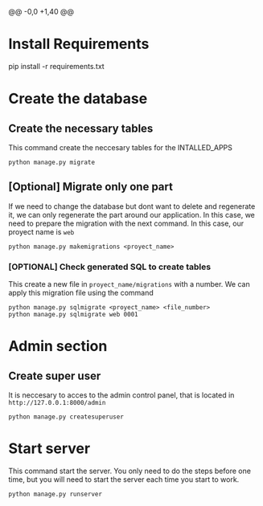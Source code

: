 @@ -0,0 +1,40 @@
# Install Requirements

pip install -r requirements.txt

# Create the database

## Create the necessary tables
This command create the neccesary tables for the INTALLED_APPS
```
python manage.py migrate
```

## [Optional] Migrate only one part
If we need to change the database but dont want to delete and regenerate it, we can only regenerate the part around our application. In this case, we need to prepare the migration with the next command. In this case, our proyect name is ```web```

```
python manage.py makemigrations <proyect_name>
```

### [OPTIONAL] Check generated SQL to create tables

This create a new file in ```proyect_name/migrations``` with a number. We can apply this migration file using the command

```
python manage.py sqlmigrate <proyect_name> <file_number>
python manage.py sqlmigrate web 0001
```

# Admin section

## Create super user
It is neccesary to acces to the admin control panel, that is located in ```http://127.0.0.1:8000/admin```

```
python manage.py createsuperuser
```

# Start server
This command start the server. You only need to do the steps before one time, but you will need to start the server each time you start to work.

```
python manage.py runserver
```